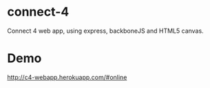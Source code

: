 # connect-4
Connect 4 web app, using express, backboneJS and HTML5 canvas.

# Demo
http://c4-webapp.herokuapp.com/#online

